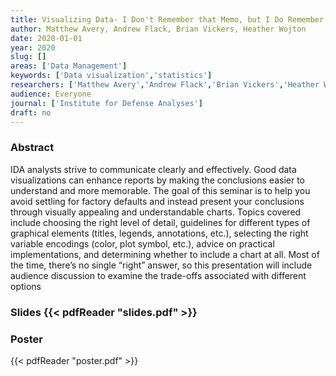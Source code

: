 ```yaml
---
title: Visualizing Data- I Don't Remember that Memo, but I Do Remember that Graph
author: Matthew Avery, Andrew Flack, Brian Vickers, Heather Wojton
date: 2020-01-01
year: 2020
slug: []
areas: ['Data Management']
keywords: ['Data visualization','statistics']
researchers: ['Matthew Avery','Andrew Flack','Brian Vickers','Heather Wojton']
audience: Everyone
journal: ['Institute for Defense Analyses']
draft: no
---
```




### Abstract

IDA analysts strive to communicate clearly and effectively. Good data visualizations can enhance reports by making the conclusions easier to understand and more memorable. The goal of this seminar is to help you avoid settling for factory defaults and instead present your conclusions through visually appealing and understandable charts. Topics covered include choosing the right level of detail, guidelines for different types of graphical elements (titles, legends, annotations, etc.), selecting the right variable encodings (color, plot symbol, etc.), advice on practical implementations, and determining whether to include a chart at all. Most of the time, there’s no single “right” answer, so this presentation will include audience discussion to examine the trade-offs associated with different options

### Slides {{< pdfReader "slides.pdf" >}}



### Poster 
 {{< pdfReader "poster.pdf" >}}
